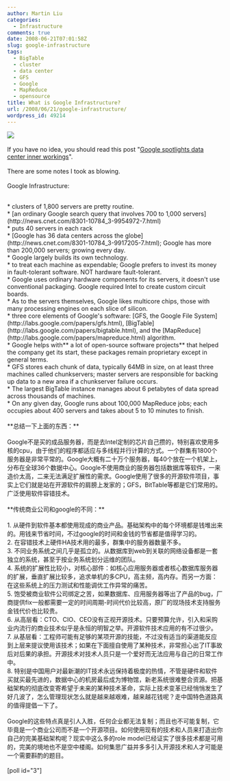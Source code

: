 ```yaml
---
author: Martin Liu
categories:
  - Infrastructure
comments: true
date: 2008-06-21T07:01:58Z
slug: google-infrastructure
tags:
  - BigTable
  - cluster
  - data center
  - GFS
  - Google
  - MapReduce
  - opensource
title: What is Google Infrastructure?
url: /2008/06/21/google-infrastructure/
wordpress_id: 49214
---
```


![](http://i.i.com.com/cnwk.1d/i/bto/20080529/Google_data_center_c2000_Jeff_Dean_400x318.jpg)<br /><br />If you have no idea, you should read this post "[Google spotlights data center inner workings](http://news.cnet.com/8301-10784_3-9955184-7.html?tag=blog.1)".<br /><br />There are some notes I took as blowing.<br /><br />Google Infrastructure:<br />

<br />	
  * clusters of 1,800 servers are pretty routine.
<br />	
  * [an ordinary Google search query that involves 700 to 1,000 servers](http://news.cnet.com/8301-10784_3-9954972-7.html)
<br />	
  * puts 40 servers in each rack
<br />	
  * [Google has 36 data centers across the globe](http://news.cnet.com/8301-10784_3-9917205-7.html); Google has more than 200,000 servers; growing every day.
<br />	
  * Google largely builds its own technology.
<br />	
  * to treat each machine as expendable; Google prefers to invest its money in fault-tolerant software. NOT hardware  fault-tolerant.
<br />	
  * Google uses ordinary hardware components for its servers, it doesn't use conventional packaging. Google required Intel to create custom circuit boards.
<br />	
  * As to the servers themselves, Google likes multicore chips, those with many processing engines on each slice of silicon.
<br />	
  * three core elements of Google's software: [GFS, the Google File System](http://labs.google.com/papers/gfs.html), [BigTable](http://labs.google.com/papers/bigtable.html), and the [MapReduce](http://labs.google.com/papers/mapreduce.html) algorithm.
<br />	
  * Google helps with** a lot of open-source software projects** that helped the company get its start, these packages remain proprietary except in general terms.
<br />	
  * GFS stores each chunk of data, typically 64MB in size, on at least three machines called chunkservers; master servers are responsible for backing up data to a new area if a chunkserver failure occurs.
<br />	
  * The largest BigTable instance manages about 6 petabytes of data spread across thousands of machines.
<br />	
  * On any given day, Google runs about 100,000 MapReduce jobs; each occupies about 400 servers and takes about 5 to 10 minutes to finish.
<br /><br />**总结一下上面的东西：**<br /><br />Google不是买的成品服务器，而是去Intel定制的芯片自己攒的，特别喜欢使用多核的cpu，由于他们的程序都适应与多线程并行计算的方式。一个群集有1800个服务器是非常平常的。Google大概有二十万个服务器，每40个放在一个机架上，分布在全球36个数据中心。Google不使用商业的服务器包括数据库等软件，一来造价太高，二来无法满足扩展性的需求。Google使用了很多的开源软件项目，事实上它们就是站在开源软件的肩膀上发家的；GFS，BitTable等都是它们常用的。广泛使用软件容错技术。<br /><br />**传统商业公司和google的不同：**<br />

<br />	
  1. 从硬件到软件基本都使用现成的商业产品。基础架构中的每个环境都是钱堆出来的。用钱来节省时间，不过google的时间和金钱的节省都是值得学习的。
<br />	
  2. 在容错技术上硬件HA技术用的最多，群集中的服务器数量不多。
<br />	
  3. 不同业务系统之间几乎是孤立的。从数据库到web到关联的网络设备都是一套独立的系统，甚至于按业务系统划分运维的团队。
<br />	
  4. 系统的扩展性比较小，对核心部件：如核心应用服务器或者核心数据库服务器的扩展，垂直扩展比较多，追求单机的多CPU，高主频，高内存。而另一方面：在这些系统上的压力测试和性能调优工作异常的痛苦。
<br />	
  5. 饱受被商业软件公司绑定之苦，如果数据库、应用服务器等出了产品的bug，厂商提供fix一般都需要一定的时间周期-时间代价比较高，原厂的现场技术支持服务金钱代价也比较贵。
<br />	
  6. 从高层看：CTO、CIO、CEO没有正视开源技术。只要预算允许，引入和采购业内流行的商业技术似乎是永恒的明智之举。开源软件技术应用的有不过很少。
<br />	
  7. 从基层看：工程师可能有足够的某项开源的技能，不过没有适当的渠道能反应到上层来提议使用该技术；如果在下面擅自使用了某种技术，非常担心出了IT事故后对后果的承担。开源技术对技术人员只是一个爱好而无法应用与自己的日常工作中。
<br />	
  8. 特别是中国用户对最新潮的IT技术永远保持着极度的热情，不管是硬件和软件买就买最先进的，数据中心的机房最后成为博物馆，新老系统很难整合资源。把基础架构的彻底改变寄希望于未来的某种技术革命，实际上技术变革已经悄悄发生了好几波了，怎么管理现状怎么就是越来越艰难，越来越花钱呢？走中国特色道路真的值得提倡一下了。
<br /><br />Google的这些特点真是引人入胜，任何企业都无法复制；而且也不可能复制，它毕竟是一个商业公司而不是一个开源项目。如何使用现有的技术和人员来打造出你自己的完美基础架构呢？现实中这么多的role model已经证实了很多技术都是可用的，完美的境地也不是空中楼阁。如何集思广益并多多引入开源技术和人才可能是一个需要斟酌的题目。<br /><br />[poll id="3"]
